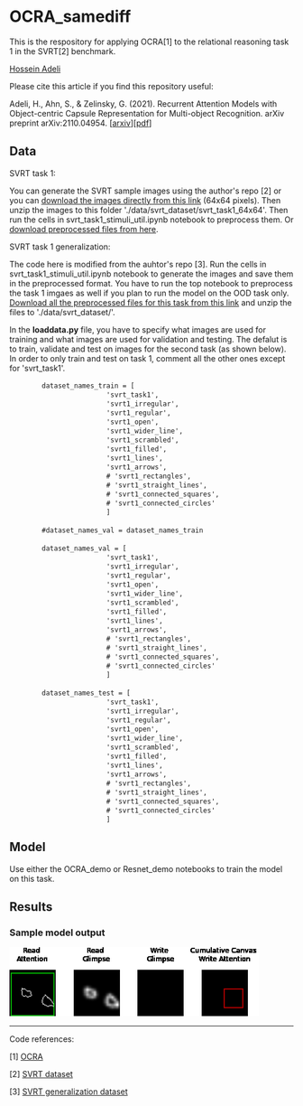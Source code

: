 # OCRA_samediff

This is the respository for applying OCRA[1] to the relational reasoning task 1 in the SVRT[2] benchmark. 

[Hossein Adeli](https://hosseinadeli.github.io/)

Please cite this article if you find this repository useful:

Adeli, H., Ahn, S., & Zelinsky, G. (2021). Recurrent Attention Models with Object-centric Capsule Representation for Multi-object Recognition. arXiv preprint arXiv:2110.04954. [[arxiv](https://arxiv.org/abs/2110.04954)][[pdf](https://arxiv.org/pdf/2110.04954.pdf)] <br/>


Data 
-------------------------------------------------------------------------------------------------------

SVRT task 1:

You can generate the SVRT sample images using the author's repo [2] or you can [download the images directly from this link](https://drive.google.com/file/d/1QVlrslXtK4sqPZKPh4VPFdUFp_g_ft9e/view?usp=sharing) (64x64 pixels). Then unzip the images to this folder './data/svrt_dataset/svrt_task1_64x64'. Then run the cells in svrt_task1_stimuli_util.ipynb notebook to preprocess them. Or [download preprocessed files from here](https://drive.google.com/file/d/1TSpSZMABYuoKST0rxuWOvFr-3tbM9D2Z/view?usp=sharing).

SVRT task 1 generalization:

The code here is modified from the auhtor's repo [3]. Run the cells in svrt_task1_stimuli_util.ipynb notebook to generate the images and save them in the preprocessed format. You have to run the top notebook to preprocess the task 1 imgaes as well if you plan to run the model on the OOD task only. [Download all the preprocessed files for this task from this link](https://drive.google.com/file/d/1Tbx2U9bdB0p7wqHNk-v2RZmA6_a9vWs0/view?usp=sharing) and unzip the files to './data/svrt_dataset/'.

In the **loaddata.py** file, you have to specify what images are used for training and what images are used for validation and testing. The defalut is to train, validate and test on images for the second task (as shown below). In order to only train and test on task 1, comment all the other ones except for 'svrt_task1'.

            dataset_names_train = [
                            'svrt_task1',
                            'svrt1_irregular',
                            'svrt1_regular',
                            'svrt1_open',
                            'svrt1_wider_line',
                            'svrt1_scrambled',
                            'svrt1_filled',
                            'svrt1_lines',
                            'svrt1_arrows',
                            # 'svrt1_rectangles',
                            # 'svrt1_straight_lines',
                            # 'svrt1_connected_squares',
                            # 'svrt1_connected_circles'
                            ]
        
            #dataset_names_val = dataset_names_train
        
            dataset_names_val = [
                            'svrt_task1',
                            'svrt1_irregular',
                            'svrt1_regular',
                            'svrt1_open',
                            'svrt1_wider_line',
                            'svrt1_scrambled',
                            'svrt1_filled',
                            'svrt1_lines',
                            'svrt1_arrows',
                            # 'svrt1_rectangles',
                            # 'svrt1_straight_lines',
                            # 'svrt1_connected_squares',
                            # 'svrt1_connected_circles'
                            ]        
                            
            dataset_names_test = [
                            'svrt_task1',
                            'svrt1_irregular',
                            'svrt1_regular',
                            'svrt1_open',
                            'svrt1_wider_line',
                            'svrt1_scrambled',
                            'svrt1_filled',
                            'svrt1_lines',
                            'svrt1_arrows',
                            # 'svrt1_rectangles',
                            # 'svrt1_straight_lines',
                            # 'svrt1_connected_squares',
                            # 'svrt1_connected_circles'
                            ]



Model
-------------------------------------------------------------------------------------------------------


Use either the OCRA_demo or Resnet_demo notebooks to train the model on this task. 


Results 
-------------------------------------------------------------------------------------------------------

### Sample model output 


<img src="https://github.com/Hosseinadeli/OCRA_samediff/blob/main/figures/generated_10_time_steps_t3.gif">


-------------------------------------------------------------------------------------------------------
Code references:

[1] [OCRA](https://github.com/Hosseinadeli/OCRA)

[2] [SVRT dataset](https://fleuret.org/cgi-bin/gitweb/gitweb.cgi?p=svrt.git;a=summary)

[3] [SVRT generalization dataset](https://github.com/GuillermoPuebla/same_different_paper)



